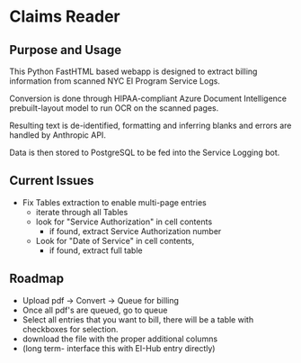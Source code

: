 # Claims Reader

## Purpose and Usage

This Python FastHTML based webapp is designed to extract billing information from scanned NYC EI Program Service Logs.

Conversion is done through HIPAA-compliant Azure Document Intelligence prebuilt-layout model to run OCR on the scanned pages.

Resulting text is de-identified, formatting and inferring blanks and errors are handled by Anthropic API.

Data is then stored to PostgreSQL to be fed into the Service Logging bot.

## Current Issues

- Fix Tables extraction to enable multi-page entries
    - iterate through all Tables
    - look for "Service Authorization" in cell contents
        - if found, extract Service Authorization number
    - Look for "Date of Service" in cell contents,
        - if found, extract full table

## Roadmap

- Upload pdf -> Convert -> Queue for billing
- Once all pdf's are queued, go to queue
- Select all entries that you want to bill, there will be a table with checkboxes for selection.
- download the file with the proper additional columns
- (long term- interface this with EI-Hub entry directly)

